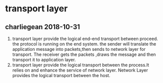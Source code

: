 # transport layer
## charliegean 2018-10-31
1. transport layer provide the logical end-end transport between proceed. the protocol is running on the end system. the sender will translate the application message   into packets,then  sends to network layer for transport. The receiver gets the packets ,draws the message and then transport it to application layer.
2. transport layer provide the logical transport between the process.It relies on and enhance  the service of network layer. Network Layer provides the logical transport between the host.
<!--stackedit_data:
eyJoaXN0b3J5IjpbMTY0ODcxOTQ5NSw3MzA5OTgxMTZdfQ==
-->